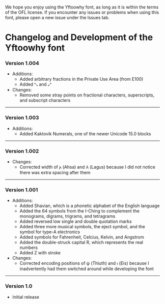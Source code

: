 We hope you enjoy using the Yftoowhy font, as long as it is within the terms of the OFL license. If you encounter any issues or problems when using this font, please open a new issue under the Issues tab.

# Changelog and Development of the Yftoowhy font #


### Version 1.004 ###
- Additions:
  - Added arbitrary fractions in the Private Use Area (from E100)
  - Added ⤡ and ⤢
- Changes:
  - Removed some stray points on fractional characters, superscripts, and subscript characters
- - - -
### Version 1.003 ###
- Additions:
  - Added Kaktovik Numerals, one of the newer Unicode 15.0 blocks
- - - -
### Version 1.002 ###
- Changes:
  - Corrected width of 𐌰 (Ahsa) and 𐌻 (Lagus) because I did not notice there was extra spacing after them
- - - -
### Version 1.001 ###
- Additions:
  - Added Shavian, which is a phonetic alphabet of the English language
  - Added the 64 symbols from the I-Ching to complement the monograms, digrams, trigrams, and tetragrams
  - Added reversed low single and double quotation marks
  - Added three more musical symbols, the eject symbol, and the symbol for type-A electronics
  - Added symbols for Fahrenheit, Celcius, Kelvin, and Angstrom
  - Added the double-struck capital R, which represents the real numbers
  - Added Z with stroke
- Changes:
  - Corrected encoding positions of 𐌸 (Thiuth) and 𐌹 (Eis) because I inadvertently had them switched around while developing the font
- - - -
### Version 1.0 ###
- Initial release
